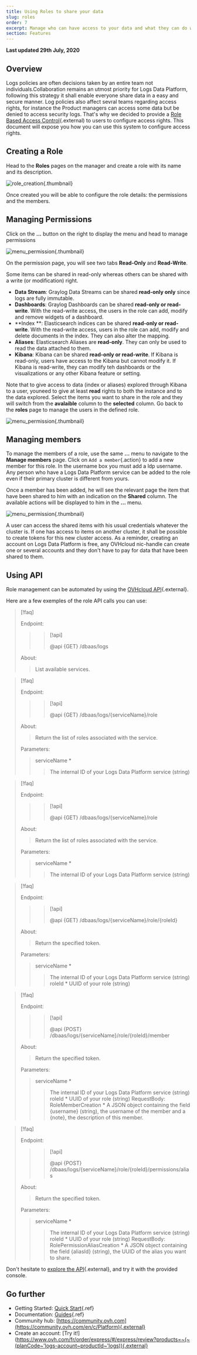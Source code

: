 ```yaml
---
title: Using Roles to share your data
slug: roles
order: 7
excerpt: Manage who can have access to your data and what they can do with them.
section: Features
---
```


**Last updated 29th July, 2020**


## Overview 

Logs policies are often decisions taken by an entire team not individuals.Collaboration remains an utmost priority for Logs Data Platform, following this strategy it shall enable everyone share data in a easy and secure manner. 
Log policies also affect sevral teams regarding access rights, for instance the Product managers can access some data but be denied to access security logs. That's why we decided to provide a [Role Based Access Control](https://en.wikipedia.org/wiki/Role-based_access_control){.external) to users to configure access rights. This document will expose you how you can use this system to configure access rights. 


## Creating a Role


Head to the **Roles** pages on the manager and create a role with its name and its description.


![role\_creation](images/add_role.png){.thumbnail}


Once created you will be able to configure the role details: the permissions and the members. 

## Managing Permissions 

Click on the **...** button on the right to display the menu and head to manage permissions 

![menu\_permission](images/menu_permissions.png){.thumbnail}

On the permission page, you will see two tabs **Read-Only** and **Read-Write**.

Some items can be shared in read-only whereas others can be shared with a write (or modification) right. 

- **Data Stream**: Graylog Data Streams can be shared **read-only only** since logs are fully immutable. 
- **Dashboards**: Graylog Dashboards can be shared **read-only or read-write**. With the read-write access, the users in the role can add, modify and remove widgets of a dashboard. 
- **Index **: Elasticsearch indices can be shared **read-only or read-write**. With the read-write access, users in the role can add, modify and delete documents in the index. They can also alter the mapping.
- **Aliases**: Elasticsearch Aliases are **read-only**. They can only be used to read the data attached to them.
- **Kibana**: Kibana can be shared **read-only or read-write**. If Kibana is read-only, users have access to the Kibana but cannot modify it. If Kibana is read-write, they can modify teh dashboards or the visualizations or any other Kibana feature or setting.

Note that to give access to data (index or aliases) explored through Kibana to a user, youneed to give at least **read** rights to both the instance and to the data explored. Select the items you want to share in the role and they will switch from the **avalaible** column to the **selected** column. Go back to the **roles** page to manage the users in the defined role. 

![menu\_permission](images/permissions_page.png){.thumbnail}

## Managing members

To manage the members of a role, use the same **...** menu to navigate to the **Manage members** page. Click on `Add a member`{.action} to add a new member for this role. 
 In the username box you must add a ldp username. Any person who have a Logs Data Platform service can be added to the role even if their primary cluster is different from yours. 

Once a member has been added, he will see the relevant page the item that have been shared to him with an indication on the **Shared** column. The available actions will be displayed to him in the **...** menu. 

![menu\_permission](images/shared_stream.png){.thumbnail}


A user can access the shared items with his usual credentials whatever the cluster is. If one has access to items on another cluster, it shall be possible to create tokens for this new cluster access. As a reminder, creating an account on Logs Data Platform is free, any OVHcloud nic-handle can create one or several accounts and they don't have to pay for data that have been shared to them. 


## Using API 

Role management can be automated by using the [OVHcloud API](https://api.ovh.com/console/#/dbaas/logs){.external}. 

Here are a few exemples of the role API calls you can use:


>[!faq]
>
> Endpoint:
>
>> > [!api]
>> >
>> > @api {GET} /dbaas/logs
>> >
>>
>
> About:
>
>> List available services.


>[!faq]
>
> Endpoint:
>
>> > [!api]
>> >
>> > @api {GET} /dbaas/logs/{serviceName}/role
>> >
>>
>
> About:
>
>> Return the list of roles associated with the service.
> 
> Parameters:
>> serviceName *
>>> The internal ID of your Logs Data Platform service (string)


>[!faq]
>
> Endpoint:
>
>> > [!api]
>> >
>> > @api {GET} /dbaas/logs/{serviceName}/role
>> >
>>
>
> About:
>
>> Return the list of roles associated with the service.
> 
> Parameters:
>> serviceName *
>>> The internal ID of your Logs Data Platform service (string)

>[!faq]
>
> Endpoint:
>
>> > [!api]
>> >
>> > @api {GET} /dbaas/logs/{serviceName}/role/{roleId}
>> >
>>
>
> About:
>
>> Return the specified token.
> 
> Parameters:
>> serviceName *
>>> The internal ID of your Logs Data Platform service (string)
>> roleId *
>>> UUID of your role (string)


>[!faq]
>
> Endpoint:
>
>> > [!api]
>> >
>> > @api {POST} /dbaas/logs/{serviceName}/role/{roleId}/member
>> >
>>
>
> About:
>
>> Return the specified token.
> 
> Parameters:
>> serviceName *
>>> The internal ID of your Logs Data Platform service (string)
>> roleId *
>>> UUID of your role (string)
>RequestBody:
>> RoleMemberCreation *
>>> A JSON object containing the field {username} (string), the username of the member and a {note}, the description of this member. 


>[!faq]
>
> Endpoint:
>
>> > [!api]
>> >
>> > @api {POST} /dbaas/logs/{serviceName}/role/{roleId}/permissions/alias
>> >
>>
>
> About:
>
>> Return the specified token.
> 
> Parameters:
>> serviceName *
>>> The internal ID of your Logs Data Platform service (string)
>> roleId *
>>> UUID of your role (string)
>RequestBody:
>> RolePermissionAliasCreation *
>>> A JSON object containing the field {aliasId} (string), the UUID of the alias you want to share.

Don't hesitate to [explore the API](https://api.ovh.com/console/#/dbaas/logs){.external}, and try it with the provided console. 


## Go further

- Getting Started: [Quick Start](../quick_start/guide.en-gb.md){.ref}
- Documentation: [Guides](../product.en-gb.md){.ref}
- Community hub: [https://community.ovh.com](https://community.ovh.com/en/c/Platform){.external}
- Create an account: [Try it!](https://www.ovh.com/fr/order/express/#/express/review?products=~(~(planCode~'logs-account~productId~'logs)){.external}
